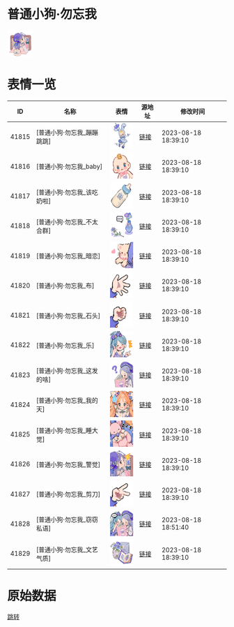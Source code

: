 # 普通小狗·勿忘我

<img src="./cover.png" height="60" alt="cover" />

# 表情一览

|ID|名称|表情|源地址|修改时间|
|----|----|----|----|----|
|41815|[普通小狗·勿忘我_蹦蹦跳跳]|<img src="./pic/041815_%5B普通小狗·勿忘我_蹦蹦跳跳%5D.png" height="60" alt="蹦蹦跳跳"/>|[链接](https://i0.hdslb.com/bfs/garb/bd2982914dde48e28d5794dd6398027f5dbcacef.png)|2023-08-18 18:39:10|
|41816|[普通小狗·勿忘我_baby]|<img src="./pic/041816_%5B普通小狗·勿忘我_baby%5D.png" height="60" alt="baby"/>|[链接](https://i0.hdslb.com/bfs/garb/72bbf420487be13f7de4aaa0e4a9398fb8e96ed2.png)|2023-08-18 18:39:10|
|41817|[普通小狗·勿忘我_该吃奶啦]|<img src="./pic/041817_%5B普通小狗·勿忘我_该吃奶啦%5D.png" height="60" alt="该吃奶啦"/>|[链接](https://i0.hdslb.com/bfs/garb/fec46d79c9e1a07dbc6039b3be47407dcf4c390e.png)|2023-08-18 18:39:10|
|41818|[普通小狗·勿忘我_不太合群]|<img src="./pic/041818_%5B普通小狗·勿忘我_不太合群%5D.png" height="60" alt="不太合群"/>|[链接](https://i0.hdslb.com/bfs/garb/4c3663fd7f293451be9192bc5f0c6d4e42bf81e6.png)|2023-08-18 18:39:10|
|41819|[普通小狗·勿忘我_暗恋]|<img src="./pic/041819_%5B普通小狗·勿忘我_暗恋%5D.png" height="60" alt="暗恋"/>|[链接](https://i0.hdslb.com/bfs/garb/183d0f2f1f1b62a7e92342fe00a90c1979187e15.png)|2023-08-18 18:39:10|
|41820|[普通小狗·勿忘我_布]|<img src="./pic/041820_%5B普通小狗·勿忘我_布%5D.png" height="60" alt="布"/>|[链接](https://i0.hdslb.com/bfs/garb/ba4665ec4c9c9e3cdc6475de13dd1d3052bd5d45.png)|2023-08-18 18:39:10|
|41821|[普通小狗·勿忘我_石头]|<img src="./pic/041821_%5B普通小狗·勿忘我_石头%5D.png" height="60" alt="石头"/>|[链接](https://i0.hdslb.com/bfs/garb/d4473ff9edc5676fbd44a15a780b6c39e7bfe725.png)|2023-08-18 18:39:10|
|41822|[普通小狗·勿忘我_乐]|<img src="./pic/041822_%5B普通小狗·勿忘我_乐%5D.png" height="60" alt="乐"/>|[链接](https://i0.hdslb.com/bfs/garb/922f25c5af3e37e254ccf2f1196c65a0daf88121.png)|2023-08-18 18:39:10|
|41823|[普通小狗·勿忘我_这发的啥]|<img src="./pic/041823_%5B普通小狗·勿忘我_这发的啥%5D.png" height="60" alt="这发的啥"/>|[链接](https://i0.hdslb.com/bfs/garb/5fa7fcfe68a5a8c360f59ee64d8c55cd92bb5e03.png)|2023-08-18 18:39:10|
|41824|[普通小狗·勿忘我_我的天]|<img src="./pic/041824_%5B普通小狗·勿忘我_我的天%5D.png" height="60" alt="我的天"/>|[链接](https://i0.hdslb.com/bfs/garb/318489bf218070093f7d95eb7f19b0a7d6a235cc.png)|2023-08-18 18:39:10|
|41825|[普通小狗·勿忘我_睡大觉]|<img src="./pic/041825_%5B普通小狗·勿忘我_睡大觉%5D.png" height="60" alt="睡大觉"/>|[链接](https://i0.hdslb.com/bfs/garb/aeab198f88e5c3f1a4ffbfdb27f0de31ef38373d.png)|2023-08-18 18:39:10|
|41826|[普通小狗·勿忘我_警觉]|<img src="./pic/041826_%5B普通小狗·勿忘我_警觉%5D.png" height="60" alt="警觉"/>|[链接](https://i0.hdslb.com/bfs/garb/aae1fbceae54f9e2f1c7d0d7ff45755f54668484.png)|2023-08-18 18:39:10|
|41827|[普通小狗·勿忘我_剪刀]|<img src="./pic/041827_%5B普通小狗·勿忘我_剪刀%5D.png" height="60" alt="剪刀"/>|[链接](https://i0.hdslb.com/bfs/garb/4c47fb46bdcc81822a3243f4d907d32a2bec76b2.png)|2023-08-18 18:39:10|
|41828|[普通小狗·勿忘我_窃窃私语]|<img src="./pic/041828_%5B普通小狗·勿忘我_窃窃私语%5D.png" height="60" alt="窃窃私语"/>|[链接](https://i0.hdslb.com/bfs/garb/3fbc4340136e8b65081c0982196121d32bb8caf5.png)|2023-08-18 18:51:40|
|41829|[普通小狗·勿忘我_文艺气质]|<img src="./pic/041829_%5B普通小狗·勿忘我_文艺气质%5D.png" height="60" alt="文艺气质"/>|[链接](https://i0.hdslb.com/bfs/garb/2e209832f924ff6a234e64ac04b644802a1308f6.png)|2023-08-18 18:39:10|

# 原始数据

[跳转](./raw.json)

